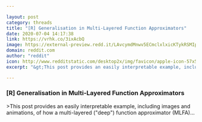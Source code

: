 ```yaml
---

layout: post
category: threads
title: "[R] Generalisation in Multi-Layered Function Approximators"
date: 2020-07-04 14:17:38
link: https://vrhk.co/3ixAcbQ
image: https://external-preview.redd.it/LAvcymdMnwv5ECmclxlxicKTykRSMIpNMUDAxrXZAMA.jpg?width=628&height=328.795811518&auto=webp&crop=628:328.795811518,smart&s=e9090e15afd41e7ac9a20b4b0b8a5a33d8a7d0ae
domain: reddit.com
author: "reddit"
icon: http://www.redditstatic.com/desktop2x/img/favicon/apple-icon-57x57.png
excerpt: "&gt;This post provides an easily interpretable example, including images and animations, of how a multi-layered (\"deep\") function approximator (MLFA)..."

---
```


### [R] Generalisation in Multi-Layered Function Approximators

&gt;This post provides an easily interpretable example, including images and animations, of how a multi-layered ("deep") function approximator (MLFA)...